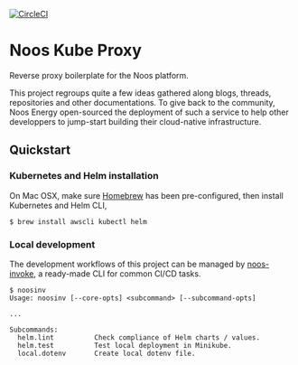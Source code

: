 [![CircleCI](https://circleci.com/gh/noosenergy/noos-kube-proxy.svg?style=svg&circle-token=a643f6ec7cebea19447e55916d361b1d9775f2c0)](https://circleci.com/gh/noosenergy/noos-kube-proxy)

# Noos Kube Proxy
Reverse proxy boilerplate for the Noos platform.

This project regroups quite a few ideas gathered along blogs, threads, repositories and other documentations. To give back to the community, Noos Energy open-sourced the deployment of such a service to help other developpers to jump-start building their cloud-native infrastructure.

## Quickstart

### Kubernetes and Helm installation

On Mac OSX, make sure [Homebrew](https://brew.sh/) has been pre-configured, then install Kubernetes and Helm CLI,

    $ brew install awscli kubectl helm

### Local development

The development workflows of this project can be managed by [noos-invoke](https://github.com/noosenergy/noos-invoke), a ready-made CLI for common CI/CD tasks.

```
$ noosinv
Usage: noosinv [--core-opts] <subcommand> [--subcommand-opts]

...

Subcommands:
  helm.lint          Check compliance of Helm charts / values.
  helm.test          Test local deployment in Minikube.
  local.dotenv       Create local dotenv file.
```
